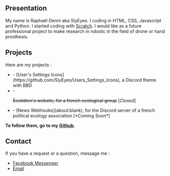 ## Presentation

My name is Raphaël Denni aka SlyEyes. I coding in HTML, CSS, Javascript and Python. I started coding with [Scratch](https://scratch.mit.edu/users/SlyEyes/). I would like as a future professional project to make research in robotic in the field of drone or hand prosthesis.

## Projects

Here are my projects :
<ul>
<li>- [User's Settings Icons](https://github.com/SlyEyes/Users_Settings_Icons), a Discord theme with BBD</li>
<li>- <p><strike>Écotidien's website, for a french ecological group</strike> [<i>Closed</i>]</p></li>
<li>- [News Webhooks](about:blank), for the Discord server of a french political ecology association [*Coming Soon*]</li>
</ul>

**To follow them, go to my [Github](https://github.com/SlyEyes).**

## Contact

If you have a request or a question, message me :
- [Facebook Messenger](https://m.me/raph.denni/)
- [Email](mailto:raphoro.d@gmail.com)
